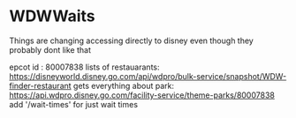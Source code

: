 # WDWWaits
Things are changing 
accessing directly to disney even though they probably dont like that

epcot id : 80007838
lists of restauarants: https://disneyworld.disney.go.com/api/wdpro/bulk-service/snapshot/WDW-finder-restaurant
gets everything about park: https://api.wdpro.disney.go.com/facility-service/theme-parks/80007838
add '/wait-times' for just wait times
